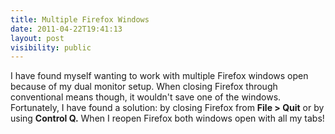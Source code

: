 ```yaml
---
title: Multiple Firefox Windows
date: 2011-04-22T19:41:13
layout: post
visibility: public
---
```


I have found myself wanting to work with multiple Firefox windows open because of my dual monitor setup. When closing Firefox through conventional means though, it wouldn't save one of the windows. Fortunately, I have found a solution: by closing Firefox from **File > Quit** or by using **Control Q.** When I reopen Firefox both windows open with all my tabs!
